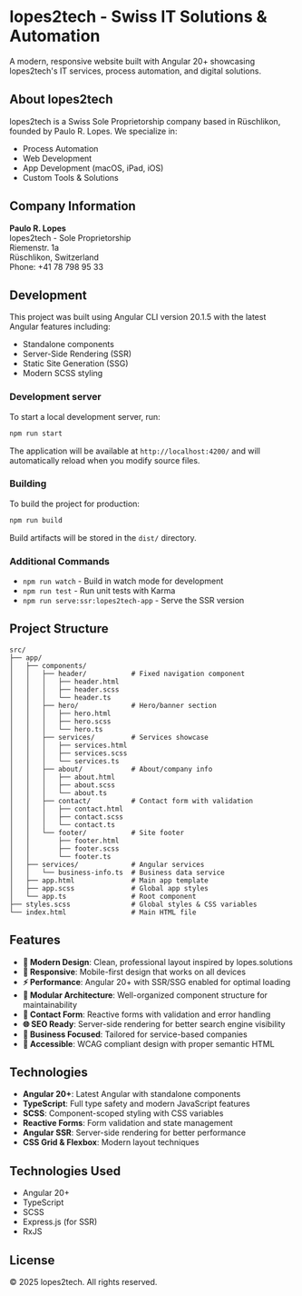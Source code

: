 # lopes2tech - Swiss IT Solutions & Automation

A modern, responsive website built with Angular 20+ showcasing lopes2tech's IT services, process automation, and digital solutions.

## About lopes2tech

lopes2tech is a Swiss Sole Proprietorship company based in Rüschlikon, founded by Paulo R. Lopes. We specialize in:

- Process Automation
- Web Development
- App Development (macOS, iPad, iOS)
- Custom Tools & Solutions

## Company Information

**Paulo R. Lopes**  
lopes2tech - Sole Proprietorship  
Riemenstr. 1a  
Rüschlikon, Switzerland  
Phone: +41 78 798 95 33

## Development

This project was built using Angular CLI version 20.1.5 with the latest Angular features including:
- Standalone components
- Server-Side Rendering (SSR)
- Static Site Generation (SSG)
- Modern SCSS styling

### Development server

To start a local development server, run:

```bash
npm run start
```

The application will be available at `http://localhost:4200/` and will automatically reload when you modify source files.

### Building

To build the project for production:

```bash
npm run build
```

Build artifacts will be stored in the `dist/` directory.

### Additional Commands

- `npm run watch` - Build in watch mode for development
- `npm run test` - Run unit tests with Karma
- `npm run serve:ssr:lopes2tech-app` - Serve the SSR version

## Project Structure

```
src/
├── app/
│   ├── components/
│   │   ├── header/           # Fixed navigation component
│   │   │   ├── header.html
│   │   │   ├── header.scss
│   │   │   └── header.ts
│   │   ├── hero/             # Hero/banner section
│   │   │   ├── hero.html
│   │   │   ├── hero.scss
│   │   │   └── hero.ts
│   │   ├── services/         # Services showcase
│   │   │   ├── services.html
│   │   │   ├── services.scss
│   │   │   └── services.ts
│   │   ├── about/            # About/company info
│   │   │   ├── about.html
│   │   │   ├── about.scss
│   │   │   └── about.ts
│   │   ├── contact/          # Contact form with validation
│   │   │   ├── contact.html
│   │   │   ├── contact.scss
│   │   │   └── contact.ts
│   │   └── footer/           # Site footer
│   │       ├── footer.html
│   │       ├── footer.scss
│   │       └── footer.ts
│   ├── services/             # Angular services
│   │   └── business-info.ts  # Business data service
│   ├── app.html              # Main app template
│   ├── app.scss              # Global app styles
│   └── app.ts                # Root component
├── styles.scss               # Global styles & CSS variables
└── index.html                # Main HTML file
```

## Features

- **🎨 Modern Design**: Clean, professional layout inspired by lopes.solutions
- **📱 Responsive**: Mobile-first design that works on all devices
- **⚡ Performance**: Angular 20+ with SSR/SSG enabled for optimal loading
- **🔧 Modular Architecture**: Well-organized component structure for maintainability
- **📝 Contact Form**: Reactive forms with validation and error handling
- **🌐 SEO Ready**: Server-side rendering for better search engine visibility
- **💼 Business Focused**: Tailored for service-based companies
- **🎯 Accessible**: WCAG compliant design with proper semantic HTML

## Technologies

- **Angular 20+**: Latest Angular with standalone components
- **TypeScript**: Full type safety and modern JavaScript features
- **SCSS**: Component-scoped styling with CSS variables
- **Reactive Forms**: Form validation and state management
- **Angular SSR**: Server-side rendering for better performance
- **CSS Grid & Flexbox**: Modern layout techniques

## Technologies Used

- Angular 20+
- TypeScript
- SCSS
- Express.js (for SSR)
- RxJS

## License

© 2025 lopes2tech. All rights reserved.
